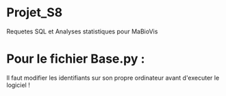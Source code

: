 # Projet_S8
Requetes SQL et Analyses statistiques pour MaBioVis

# Pour le fichier Base.py : 
Il faut modifier les identifiants sur son propre ordinateur avant d'executer le logiciel !
